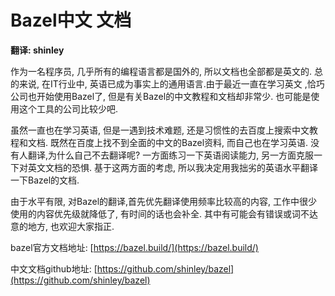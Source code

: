 # Bazel中文 文档

**翻译: shinley**

作为一名程序员, 几乎所有的编程语言都是国外的, 所以文档也全部都是英文的.  总的来说, 在IT行业中, 英语已成为事实上的通用语言.由于最近一直在学习英文 ,恰巧公司也开始使用Bazel了, 但是有关Bazel的中文教程和文档却非常少. 也可能是使用这个工具的公司比较少吧.

虽然一直也在学习英语, 但是一遇到技术难题, 还是习惯性的去百度上搜索中文教程和文档. 既然在百度上找不到全面的中文的Bazel资料, 而自己也在学习英语. 没有人翻译,为什么自己不去翻译呢?  一方面练习一下英语阅读能力, 另一方面克服一下对英文文档的恐惧.  基于这两方面的考虑, 所以我决定用我拙劣的英语水平翻译一下Bazel的文档.

由于水平有限, 对Bazel的翻译,首先优先翻译使用频率比较高的内容, 工作中很少使用的内容优先级就降低了, 有时间的话也会补全.   其中有可能会有错误或词不达意的地方, 也欢迎大家指正.

bazel官方文档地址: [https://bazel.build/](https://bazel.build/)

中文文档github地址: [https://github.com/shinley/bazel](https://github.com/shinley/bazel)

[^1]: Enter footnote here.

